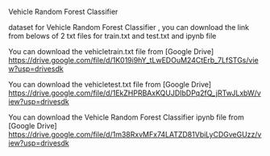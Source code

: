 Vehicle Random Forest Classifier 

 dataset for Vehicle Random Forest Classifier , you can download the link from belows of 2 txt files for train.txt and test.txt and ipynb file

You can download the vehicletrain.txt file from [Google Drive] https://drive.google.com/file/d/1K019i9hY_tLwEDOuM24CtErb_7LfSTGs/view?usp=drivesdk

You can download the vehicletest.txt file from [Google Drive] https://drive.google.com/file/d/1EkZHPRBAxKQUJDIbDPq2fQ_jRTwJLxbW/view?usp=drivesdk


You can download the Vehicle Random Forest Classifier  ipynb file from [Google Drive] https://drive.google.com/file/d/1m38RxvMFx74LATZD81VbiLyCDGveGUzz/view?usp=drivesdk
